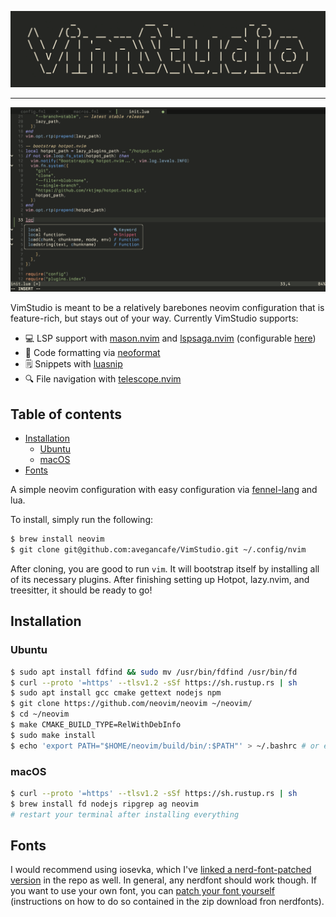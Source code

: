 <img src="https://github.com/avegancafe/VimStudio/raw/main/assets/logo.png"
/>

---

<img src="https://github.com/avegancafe/VimStudio/raw/main/assets/vimstudio.png"
/>

VimStudio is meant to be a relatively barebones neovim configuration that is feature-rich, but stays
out of your way. Currently VimStudio supports:

- 💻 LSP support with [mason.nvim](https://github.com/williamboman/mason-lspconfig.nvim) and [lspsaga.nvim](https://github.com/nvimdev/lspsaga.nvim) (configurable [here](https://github.com/avegancafe/VimStudio/blob/7e5f51450a03f805e71442a5ab70b98a25f2c4a0/fnl/initializers/lspconfig.fnl#L62-L85))
- 💅 Code formatting via [neoformat](https://github.com/sbdchd/neoformat)
- 🗒 Snippets with [luasnip](https://github.com/L3MON4D3/LuaSnip)
- 🔍 File navigation with [telescope.nvim](https://github.com/nvim-telescope/telescope.nvim)

## Table of contents

- [Installation](https://github.com/avegancafe/VimStudio#Installation)
    - [Ubuntu](https://github.com/avegancafe/VimStudio/tree/main#ubuntu)
    - [macOS](https://github.com/avegancafe/VimStudio/tree/main#macos)
- [Fonts](https://github.com/avegancafe/VimStudio#Fonts)

A simple neovim configuration with easy configuration via [fennel-lang](https://fennel-lang.org/) and lua.

To install, simply run the following:

```bash
$ brew install neovim
$ git clone git@github.com:avegancafe/VimStudio.git ~/.config/nvim
```

After cloning, you are good to run `vim`. It will bootstrap itself by installing all of its necessary
plugins. After finishing setting up Hotpot, lazy.nvim, and treesitter, it should
be ready to go!

## Installation

### Ubuntu
```bash
$ sudo apt install fdfind && sudo mv /usr/bin/fdfind /usr/bin/fd
$ curl --proto '=https' --tlsv1.2 -sSf https://sh.rustup.rs | sh
$ sudo apt install gcc cmake gettext nodejs npm
$ git clone https://github.com/neovim/neovim ~/neovim/
$ cd ~/neovim
$ make CMAKE_BUILD_TYPE=RelWithDebInfo
$ sudo make install
$ echo 'export PATH="$HOME/neovim/build/bin/:$PATH"' > ~/.bashrc # or equivalent in your shell of choice
```

### macOS

```bash
$ curl --proto '=https' --tlsv1.2 -sSf https://sh.rustup.rs | sh
$ brew install fd nodejs ripgrep ag neovim
# restart your terminal after installing everything
```

## Fonts

I would recommend using iosevka, which I've [linked a nerd-font-patched
version](https://github.com/avegancafe/VimStudio/blob/main/assets/iosevka.ttf)
in the repo as well. In general, any nerdfont should work though. If you want to
use your own font, you can [patch your font yourself](https://github.com/ryanoasis/nerd-fonts/releases/latest/download/FontPatcher.zip)
(instructions on how to do so contained in the zip download fron nerdfonts).
